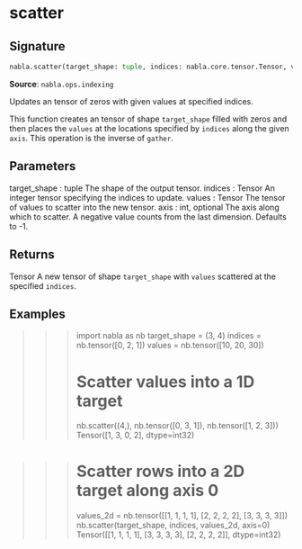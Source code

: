 # scatter

## Signature

```python
nabla.scatter(target_shape: tuple, indices: nabla.core.tensor.Tensor, values: nabla.core.tensor.Tensor, axis: int = -1) -> nabla.core.tensor.Tensor
```

**Source**: `nabla.ops.indexing`

Updates an tensor of zeros with given values at specified indices.

This function creates an tensor of shape `target_shape` filled with zeros
and then places the `values` at the locations specified by `indices` along
the given `axis`. This operation is the inverse of `gather`.

Parameters
----------
target_shape : tuple
    The shape of the output tensor.
indices : Tensor
    An integer tensor specifying the indices to update.
values : Tensor
    The tensor of values to scatter into the new tensor.
axis : int, optional
    The axis along which to scatter. A negative value counts from the last
    dimension. Defaults to -1.

Returns
-------
Tensor
    A new tensor of shape `target_shape` with `values` scattered at the
    specified `indices`.

Examples
--------
>>> import nabla as nb
>>> target_shape = (3, 4)
>>> indices = nb.tensor([0, 2, 1])
>>> values = nb.tensor([10, 20, 30])
>>> # Scatter values into a 1D target
>>> nb.scatter((4,), nb.tensor([0, 3, 1]), nb.tensor([1, 2, 3]))
Tensor([1, 3, 0, 2], dtype=int32)

>>> # Scatter rows into a 2D target along axis 0
>>> values_2d = nb.tensor([[1, 1, 1, 1], [2, 2, 2, 2], [3, 3, 3, 3]])
>>> nb.scatter(target_shape, indices, values_2d, axis=0)
Tensor([[1, 1, 1, 1],
       [3, 3, 3, 3],
       [2, 2, 2, 2]], dtype=int32)

